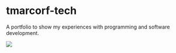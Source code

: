 # tmarcorf-tech

A portfolio to show my experiences with programming and software development.

<img src="https://github-readme-stats.vercel.app/api/top-langs/?username=tmarcorf&layout=compact&theme=dark"/>
